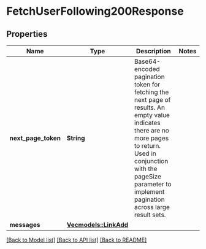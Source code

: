# FetchUserFollowing200Response

## Properties

Name | Type | Description | Notes
------------ | ------------- | ------------- | -------------
**next_page_token** | **String** | Base64-encoded pagination token for fetching the next page of results. An empty value indicates there are no more pages to return. Used in conjunction with the pageSize parameter to implement pagination across large result sets. | 
**messages** | [**Vec<models::LinkAdd>**](LinkAdd.md) |  | 

[[Back to Model list]](../README.md#documentation-for-models) [[Back to API list]](../README.md#documentation-for-api-endpoints) [[Back to README]](../README.md)


